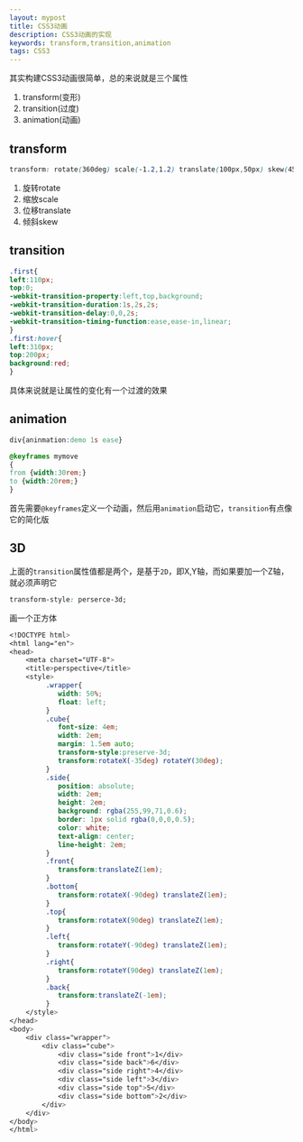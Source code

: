 ```yaml
---
layout: mypost
title: CSS3动画
description: CSS3动画的实现
keywords: transform,transition,animation
tags: CSS3
---
```


其实构建CSS3动画很简单，总的来说就是三个属性
1. transform(变形)
2. transition(过度)
3. animation(动画)

## transform

```css
transform: rotate(360deg) scale(-1.2,1.2) translate(100px,50px) skew(45deg,45deg)
```
1. 旋转rotate       
2. 缩放scale
3. 位移translate
4. 倾斜skew

## transition

```css
.first{
left:110px;
top:0;
-webkit-transition-property:left,top,background;
-webkit-transition-duration:1s,2s,2s;
-webkit-transition-delay:0,0,2s;
-webkit-transition-timing-function:ease,ease-in,linear;
}
.first:hover{
left:310px;
top:200px;
background:red;
}
```
具体来说就是让属性的变化有一个过渡的效果

## animation

```css
div{aninmation:demo 1s ease}

@keyframes mymove
{
from {width:30rem;}
to {width:20rem;}
}
```
首先需要`@keyframes`定义一个动画，然后用`animation`启动它，`transition`有点像它的简化版

## 3D

上面的`transition`属性值都是两个，是基于`2D`，即X,Y轴，而如果要加一个Z轴，就必须声明它

```css
transform-style: perserce-3d;
```

画一个正方体

```css
<!DOCTYPE html>
<html lang="en">
<head>
	<meta charset="UTF-8">
	<title>perspective</title>
	<style>
         .wrapper{
         	width: 50%;
         	float: left;
         }
         .cube{
         	font-size: 4em;
         	width: 2em;
         	margin: 1.5em auto;
         	transform-style:preserve-3d;
         	transform:rotateX(-35deg) rotateY(30deg);
         }
         .side{
         	position: absolute;
         	width: 2em;
         	height: 2em;
         	background: rgba(255,99,71,0.6);
         	border: 1px solid rgba(0,0,0,0.5);
         	color: white;
         	text-align: center;
         	line-height: 2em;
         }
         .front{
         	transform:translateZ(1em);
         }
         .bottom{
         	transform:rotateX(-90deg) translateZ(1em);
         }
         .top{
         	transform:rotateX(90deg) translateZ(1em);
         }
         .left{
         	transform:rotateY(-90deg) translateZ(1em);
         }
         .right{
         	transform:rotateY(90deg) translateZ(1em);
         }
         .back{
         	transform:translateZ(-1em);
         }
	</style>
</head>
<body>
	<div class="wrapper">
		<div class="cube">
			<div class="side front">1</div>
			<div class="side back">6</div>
			<div class="side right">4</div>
			<div class="side left">3</div>
			<div class="side top">5</div>
			<div class="side bottom">2</div>
		</div>
	</div>
</body>
</html>

```

